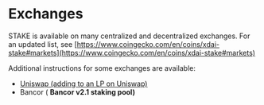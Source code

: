 # Exchanges

STAKE is available on many centralized and decentralized exchanges. For an updated list, see [https://www.coingecko.com/en/coins/xdai-stake#markets](https://www.coingecko.com/en/coins/xdai-stake#markets)

Additional instructions for some exchanges are available:

* [Uniswap (adding to an LP on Uniswap)](../../easy-staking/liquidity-provider-lp-info.md#adding-to-the-liquidity-pool)
* Bancor ( **Bancor v2.1 staking pool)**

